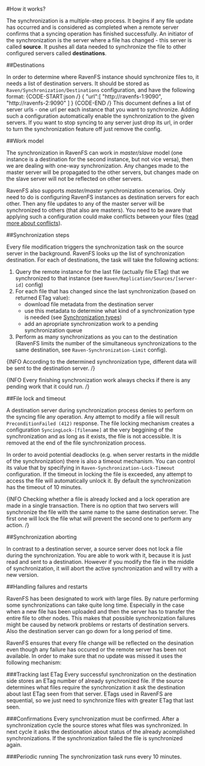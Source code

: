 ﻿#How it works?

The synchronization is a multiple-step process. It begins if any file update has occurred and is considered as completed when a remote server confirms that a syncing operation has finished successfully. An initiator of the synchronization is the server where a file has changed - this server is called **source**. It pushes all data needed to synchronize the file to other configured servers called **destinations**. 

##Destinations

In order to determine where RavenFS instance should synchronize files to, it needs a list of destination servers. It should be stored as `Raven/Synchronization/Destinations` configuration, and have the following format:
{CODE-START:json /}
{
	"url":[
		"http://ravenfs-1:9090",
		"http://ravenfs-2:9090"
	]
}
{CODE-END /}
This document defines a list of server urls - one url per each instance that you want to synchronize. Adding such a configuration automatically enable the synchronization to the given servers. If you want to stop syncing to any server just drop its url, in order to turn the synchronization feature off just remove the config. 

##Work model

The synchronization in RavenFS can work in *master/slave* model (one instance is a destination for the second instance, but not vice versa), then we are dealing with one-way synchronization. Any changes made to the master server will be propagated to the other servers, but changes made on the slave server will not be reflected on other servers. 

RavenFS also supports *master/master* synchronization scenarios. Only need to do is configuring RavenFS instances as destination servers for each other. Then any file updates to any of the master server will be synchronized to others (that also are masters). You need to be aware that applying such a configuration could make conflicts between your files ([read more about conflicts](conflicts)).

##Synchronization steps

Every file modification triggers the synchronization task on the source server in the background. RavenFS looks up the list of synchronization destination. For each of destinations, the task will take the following actions:

1. Query the remote instance for the last file (actually file ETag) that we synchronized to that instance (see `Raven/Replication/Sources/[server-id]` config)
2. For each file that has changed since the last synchronization (based on returned ETag value):
	* download file metadata from the destination server
	* use this metadata to determine what kind of a synchronization type is needed (see [Synchronization types](synchronization-types))
	* add an apropriate synchronization work to a pending synchronization queue
3. Perform as many synchronizations as you can to the destination (RavenFS limits the number of the simultaneous synchronizations to the same destination, see `Raven-Synchronization-Limit` config). 

{INFO According to the determined synchronization type, different data will be sent to the destination server. /}

{INFO Every finishing synchronization work always checks if there is any pending work that it could run. /}

##File lock and timeout

A destination server during synchronization process denies to perform on the syncing file any operation. Any attempt to modify a file will result `PreconditionFailed (412)` response. The file locking mechanism creates a configuration `SyncingLock-[filename]` at the very beggining of the synchronization and as long as it exists, the file is not accessible. It is removed at the end of the file synchronization process. 

In order to avoid potential deadlocks (e.g. when server restarts in the middle of the synchronization) there is also a timeout mechanism. You can control its value that by specifying in `Raven-Synchronization-Lock-Timeout` configuration. If the timeout in locking the file is exceeded, any attempt to access the file will automatically unlock it. By default the synchronization has the timeout of 10 minutes.

{INFO Checking whether a file is already locked and a lock operation are made in a single transaction. There is no option that two servers will synchronize the file with the same name to the same destination server. The first one will lock the file what will prevent the second one to perform any action. /}

##Synchronization aborting

In contrast to a destination server, a source server does not lock a file during the synchronization. You are able to work with it, because it is just read and sent to a destination. However if you modify the file in the middle of synchronization, it will abort the active synchronization and will try with a new version.

##Handling failures and restarts

RavenFS has been designated to work with large files. By nature performing some synchronizations can take quite long time. Especially in the case when a new file has been uploaded and then the server has to transfer the entire file to other nodes.
This makes that possible synchronization failures might be caused by network problems or restarts of destination servers. Also the destination server can go down for a long period of time. 

RavenFS ensures that every file change will be reflected on the desination even though any failure has occured or the remote server has been not available. In order to make sure that no update was missed it uses the following mechanism:

###Tracking last ETag
Every successful synchronization on the destination side stores an ETag number of already synchronized file. If the source determines what files require the synchronization it ask the destination about last ETag seen from that server. 
ETags used in RavenFS are sequential, so we just need to synchronize files with greater ETag that last seen.

###Confirmations
Every synchronization must be confirmed. After a synchronization cycle the source stores what files was synchronized. In next cycle it asks the destionation about status of the already acomplished synchronizations. If the synchronization failed the file is synchronized again.

###Periodic running
The synchronization task runs every 10 minutes.
